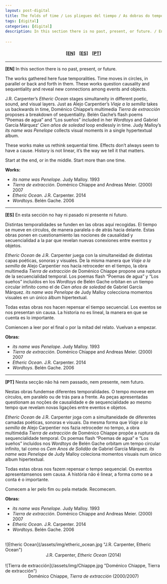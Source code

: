 ```yaml
---
layout: post-digital
title: The folds of time / Los pliegues del tiempo / As dobras do tempo
tags: [digital]
categories: [digital]
description: In this section there is no past, present, or future. / En esta sección no hay ni pasado ni presente ni futuro. / Nesta secção não há nem passado, nem presente, nem futuro.

---
```


<h4 align="center"><a href="#EN">[EN]</a>&nbsp;&nbsp;&nbsp; <a href="#ES">[ES]</a> &nbsp;&nbsp;&nbsp;<a href="#PT">[PT]</a> </h4>

---

<a id="EN"/>**[EN]** In this section there is no past, present, or future.

The works gathered here fuse temporalities. Time moves in circles, in parallel or back and forth in them. These works question causality and sequentiality and reveal new connections among events and objects.

J.R. Carpenter’s *Etheric Ocean* stages simultaneity in different poetic, sound, and visual layers. Just as Alejo Carpentier’s *Viaje a la semilla* takes us backwards in time, Doménico Chiappe’s multimedia *Tierra de extracción* proposes a breakdown of sequentiality. Belén Gache’s flash poems “Poemas de agua” and “Los sueños” included in her *Wordtoys* and Gabriel García Márquez’ *Cien años de soledad* loop endlessly in time. Judy Malloy’s *its name was Penelope* collects visual moments in a single hypertextual album.

These works make us rethink sequential time. Effects don’t always seem to have a cause. History is not linear, it’s the way we tell it that matters.

Start at the end, or in the middle. Start more than one time.

**Works:**


- *its name was Penelope*. Judy Malloy. 1993
- *Tierra de extracción*. Doménico Chiappe and Andreas Meier. (2000) 2007
- *Etheric Ocean*. J.R. Carpenter. 2014
- *Wordtoys*. Belén Gache. 2006

---

<a id="ES"/>**[ES]** En esta sección no hay ni pasado ni presente ni futuro.

Distintas temporalidades se funden en las obras aquí recogidas. El tiempo se mueve en círculos, de manera paralela o de atrás hacia delante. Estas obras ponen en cuestionamiento las nociones de causalidad y secuencialidad a la par que revelan nuevas conexiones entre eventos y objetos.

*Etheric Ocean* de J.R. Carpenter juega con la simultaneidad de distintas capas poéticas, sonoras y visuales. De la misma manera que *Viaje a la semilla* de Alejo Carpentier nos hacía retroceder en el tiempo, la obra multimedia *Tierra de extracción* de Doménico Chiappe propone una ruptura de la secuencialidad temporal. Los poemas flash “Poemas de agua” y “Los sueños” incluídos en los *Wordtoys* de Belén Gache orbitan en un tiempo circular infinito como el de *Cien años de soledad* de Gabriel García Márquez. *its name was Penelope* de Judy Malloy colecciona momentos visuales en un único álbum hipertextual.

Todas estas obras nos hacen repensar el tiempo secuencial. Los eventos se nos presentan sin causa. La historia no es lineal, la manera en que se cuenta es lo importante.

Comiencen a leer por el final o por la mitad del relato. Vuelvan a empezar.

**Obras:**


- *its name was Penelope*. Judy Malloy. 1993
- *Tierra de extracción*. Doménico Chiappe and Andreas Meier. (2000) 2007
- *Etheric Ocean*. J.R. Carpenter. 2014
- *Wordtoys*. Belén Gache. 2006

---

<a id="PT"/>**[PT]** Nesta secção não há nem passado, nem presente, nem futuro.

Nestas obras fundem­se diferentes temporalidades. O tempo move­se em círculos, em paralelo ou de trás para a frente. As peças apresentadas questionam as noções de causalidade e de sequencialidade ao mesmo tempo que revelam novas ligações entre eventos e objetos.

*Etheric Ocean* de J.R. Carpenter joga com a simultaneidade de diferentes camadas poéticas, sonoras e visuais. Da mesma forma que *Viaje a la semilla* de Alejo Carpentier nos fazia retroceder no tempo, a obra multimédia *Tierra de extracción* de Doménico Chiappe propõe a ruptura da sequencialidade temporal. Os poemas flash “Poemas de agua” e “Los sueños” incluídos nos *Wordtoys* de Belén Gache orbitam um tempo circular infinito, tal como os *Cem Anos de Solidão* de Gabriel García Márquez. *its name was Penelope* de Judy Malloy coleciona momentos visuais num único album hipertextual.

Todas estas obras nos fazem repensar o tempo sequencial. Os eventos apresentam­se­nos sem causa. A história não é linear, a forma como se a conta é o importante.

Comecem a ler pelo fim ou pela metade. Recomecem.

**Obras:**


- *its name was Penelope*. Judy Malloy. 1993
- *Tierra de extracción*. Doménico Chiappe and Andreas Meier. (2000) 2007
- *Etheric Ocean*. J.R. Carpenter. 2014
- *Wordtoys*. Belén Gache. 2006

<br/>
![Etheric Ocean](/assets/img/etheric_ocean.jpg "J.R. Carpenter, Etheric Ocean")
<center>J.R. Carpenter, <em>Etheric Ocean</em> (2014)</center>
<br/>
![Tierra de extracción](/assets/img/Chiappe.jpg "Doménico Chiappe, Tierra de extracción")
<center>Doménico Chiappe, <em>Tierra de extracción</em> (2000/2007)</center>
